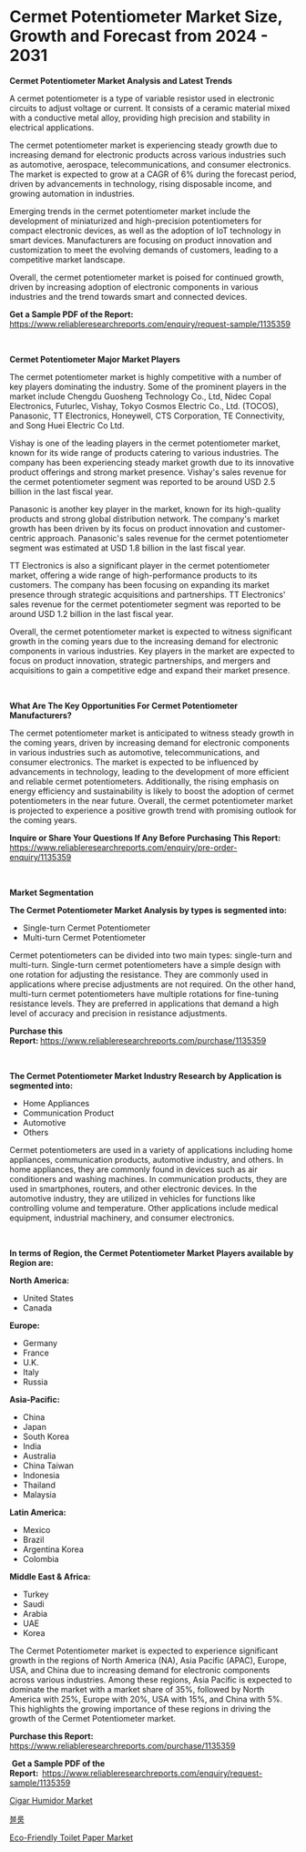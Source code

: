 <p><h1>Cermet Potentiometer Market Size, Growth and Forecast from 2024 - 2031</h1></p><p><strong>Cermet Potentiometer Market Analysis and Latest Trends</strong></p>
<p><p>A cermet potentiometer is a type of variable resistor used in electronic circuits to adjust voltage or current. It consists of a ceramic material mixed with a conductive metal alloy, providing high precision and stability in electrical applications.</p><p>The cermet potentiometer market is experiencing steady growth due to increasing demand for electronic products across various industries such as automotive, aerospace, telecommunications, and consumer electronics. The market is expected to grow at a CAGR of 6% during the forecast period, driven by advancements in technology, rising disposable income, and growing automation in industries.</p><p>Emerging trends in the cermet potentiometer market include the development of miniaturized and high-precision potentiometers for compact electronic devices, as well as the adoption of IoT technology in smart devices. Manufacturers are focusing on product innovation and customization to meet the evolving demands of customers, leading to a competitive market landscape.</p><p>Overall, the cermet potentiometer market is poised for continued growth, driven by increasing adoption of electronic components in various industries and the trend towards smart and connected devices.</p></p>
<p><strong>Get a Sample PDF of the Report:&nbsp;</strong> <a href="https://www.reliableresearchreports.com/enquiry/request-sample/1135359">https://www.reliableresearchreports.com/enquiry/request-sample/1135359</a></p>
<p>&nbsp;</p>
<p><strong>Cermet Potentiometer Major Market Players</strong></p>
<p><p>The cermet potentiometer market is highly competitive with a number of key players dominating the industry. Some of the prominent players in the market include Chengdu Guosheng Technology Co., Ltd, Nidec Copal Electronics, Futurlec, Vishay, Tokyo Cosmos Electric Co., Ltd. (TOCOS), Panasonic, TT Electronics, Honeywell, CTS Corporation, TE Connectivity, and Song Huei Electric Co Ltd.</p><p>Vishay is one of the leading players in the cermet potentiometer market, known for its wide range of products catering to various industries. The company has been experiencing steady market growth due to its innovative product offerings and strong market presence. Vishay's sales revenue for the cermet potentiometer segment was reported to be around USD 2.5 billion in the last fiscal year.</p><p>Panasonic is another key player in the market, known for its high-quality products and strong global distribution network. The company's market growth has been driven by its focus on product innovation and customer-centric approach. Panasonic's sales revenue for the cermet potentiometer segment was estimated at USD 1.8 billion in the last fiscal year.</p><p>TT Electronics is also a significant player in the cermet potentiometer market, offering a wide range of high-performance products to its customers. The company has been focusing on expanding its market presence through strategic acquisitions and partnerships. TT Electronics' sales revenue for the cermet potentiometer segment was reported to be around USD 1.2 billion in the last fiscal year.</p><p>Overall, the cermet potentiometer market is expected to witness significant growth in the coming years due to the increasing demand for electronic components in various industries. Key players in the market are expected to focus on product innovation, strategic partnerships, and mergers and acquisitions to gain a competitive edge and expand their market presence.</p></p>
<p>&nbsp;</p>
<p><strong>What Are The Key Opportunities For Cermet Potentiometer Manufacturers?</strong></p>
<p><p>The cermet potentiometer market is anticipated to witness steady growth in the coming years, driven by increasing demand for electronic components in various industries such as automotive, telecommunications, and consumer electronics. The market is expected to be influenced by advancements in technology, leading to the development of more efficient and reliable cermet potentiometers. Additionally, the rising emphasis on energy efficiency and sustainability is likely to boost the adoption of cermet potentiometers in the near future. Overall, the cermet potentiometer market is projected to experience a positive growth trend with promising outlook for the coming years.</p></p>
<p><strong>Inquire or Share Your Questions If Any Before Purchasing This Report:</strong> <a href="https://www.reliableresearchreports.com/enquiry/pre-order-enquiry/1135359">https://www.reliableresearchreports.com/enquiry/pre-order-enquiry/1135359</a></p>
<p>&nbsp;</p>
<p><strong>Market Segmentation</strong></p>
<p><strong>The Cermet Potentiometer Market Analysis by types is segmented into:</strong></p>
<p><ul><li>Single-turn Cermet Potentiometer</li><li>Multi-turn Cermet Potentiometer</li></ul></p>
<p><p>Cermet potentiometers can be divided into two main types: single-turn and multi-turn. Single-turn cermet potentiometers have a simple design with one rotation for adjusting the resistance. They are commonly used in applications where precise adjustments are not required. On the other hand, multi-turn cermet potentiometers have multiple rotations for fine-tuning resistance levels. They are preferred in applications that demand a high level of accuracy and precision in resistance adjustments.</p></p>
<p><strong>Purchase this Report:&nbsp;</strong><a href="https://www.reliableresearchreports.com/purchase/1135359">https://www.reliableresearchreports.com/purchase/1135359</a></p>
<p>&nbsp;</p>
<p><strong>The Cermet Potentiometer Market Industry Research by Application is segmented into:</strong></p>
<p><ul><li>Home Appliances</li><li>Communication Product</li><li>Automotive</li><li>Others</li></ul></p>
<p><p>Cermet potentiometers are used in a variety of applications including home appliances, communication products, automotive industry, and others. In home appliances, they are commonly found in devices such as air conditioners and washing machines. In communication products, they are used in smartphones, routers, and other electronic devices. In the automotive industry, they are utilized in vehicles for functions like controlling volume and temperature. Other applications include medical equipment, industrial machinery, and consumer electronics.</p></p>
<p>&nbsp;</p>
<p><strong>In terms of Region, the Cermet Potentiometer Market Players available by Region are:</strong></p>
<p>
    <p> <strong> North America: </strong>
        <ul>
            <li>United States</li>
            <li>Canada</li>
        </ul>
        </p> 
    <p> <strong> Europe: </strong>
        <ul>
            <li>Germany</li>
            <li>France</li>
            <li>U.K.</li>
            <li>Italy</li>
            <li>Russia</li>
        </ul>
        </p> 
    <p> <strong> Asia-Pacific: </strong>
        <ul>
            <li>China</li>
            <li>Japan</li>
            <li>South Korea</li>
            <li>India</li>
            <li>Australia</li>
            <li>China Taiwan</li>
            <li>Indonesia</li>
            <li>Thailand</li>
            <li>Malaysia</li>
        </ul>
        </p> 
    <p> <strong> Latin America: </strong>
        <ul>
            <li>Mexico</li>
            <li>Brazil</li>
            <li>Argentina Korea</li>
            <li>Colombia</li>
        </ul>
        </p> 
    <p> <strong> Middle East & Africa: </strong>
        <ul>
            <li>Turkey</li>
            <li>Saudi</li>
            <li>Arabia</li>
            <li>UAE</li>
            <li>Korea</li>
        </ul>
    </p>
    </p>
<p><p>The Cermet Potentiometer market is expected to experience significant growth in the regions of North America (NA), Asia Pacific (APAC), Europe, USA, and China due to increasing demand for electronic components across various industries. Among these regions, Asia Pacific is expected to dominate the market with a market share of 35%, followed by North America with 25%, Europe with 20%, USA with 15%, and China with 5%. This highlights the growing importance of these regions in driving the growth of the Cermet Potentiometer market.</p></p>
<p><strong>Purchase this Report: </strong><a href="https://www.reliableresearchreports.com/purchase/1135359">https://www.reliableresearchreports.com/purchase/1135359</a></p>
<p>&nbsp;<strong>Get a Sample PDF of the Report:&nbsp;&nbsp;</strong><a href="https://www.reliableresearchreports.com/enquiry/request-sample/1135359">https://www.reliableresearchreports.com/enquiry/request-sample/1135359</a></p>
<p><strong></strong></p>
<p><p><a href="https://github.com/Paul14Anderson63/Market-Research-Report-List-3/blob/main/cigar-humidor-market.md">Cigar Humidor Market</a></p><p><a href="https://github.com/wallacBahrtyinger567686/Market-Research-Report-List-1/blob/main/10587308962.md">블룸</a></p><p><a href="https://github.com/mabutironaldo/Market-Research-Report-List-3/blob/main/eco-friendly-toilet-paper-market.md">Eco-Friendly Toilet Paper Market</a></p></p>